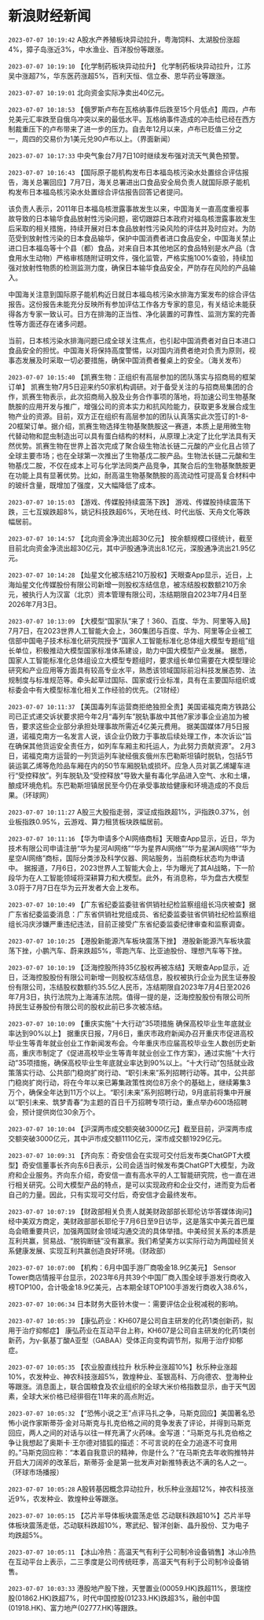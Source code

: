 # 新浪财经新闻
`2023-07-07 10:19:42` A股水产养殖板块异动拉升，粤海饲料、太湖股份涨超4%，獐子岛涨近3%，中水渔业、百洋股份等跟涨。

`2023-07-07 10:19:10` 【化学制药板块异动拉升】 化学制药板块异动拉升，江苏吴中涨超7%，华东医药涨超5%，百利天恒、信立泰、恩华药业等跟涨。

`2023-07-07 10:19:01` 北向资金实际净卖出40亿元。

`2023-07-07 10:18:53` 【俄罗斯卢布在瓦格纳事件后跌至15个月低点】周四，卢布兑美元汇率跌至自俄乌冲突以来的最低水平。瓦格纳事件造成的冲击给已经在西方制裁重压下的卢布带来了进一步的压力。自去年12月以来，卢布已贬值三分之一，周四的交易价为1美元兑90卢布以上。（界面新闻）

`2023-07-07 10:17:33` 中央气象台7月7日10时继续发布强对流天气黄色预警。

`2023-07-07 10:16:43` 【国际原子能机构发布日本福岛核污染水处置综合评估报告，海关总署回应】7月7日，海关总署进出口食品安全局负责人就国际原子能机构发布日本福岛核污染水处置综合评估报告回答记者提问。

该负责人表示，2011年日本福岛核泄露事故发生以来，中国海关一直高度重视事故导致的日本输华食品放射性污染问题，密切跟踪日本政府对福岛核泄露事故发生后采取的相关措施，持续开展对日本食品放射性污染风险的评估并及时应对。为防范受到放射性污染的日本食品输华，保护中国消费者进口食品安全，中国海关禁止进口日本福岛等十个县（都）食品，对来自日本其他地区的食品特别是水产品（含食用水生动物）严格审核随附证明文件，强化监管，严格实施100%查验，持续加强对放射性物质的检测监测力度，确保日本输华食品安全，严防存在风险的产品输入。

中国海关注意到国际原子能机构近日就日本福岛核污染水排海方案发布的综合评估报告。这份报告未能充分反映所有参加评估工作各方专家的意见，有关结论未能获得各方专家一致认可。日方在排海的正当性、净化装置的可靠性、监测方案的完善性等方面还存在诸多问题。

当前，日本核污染水排海问题已成全球关注焦点，也引起中国消费者对自日本进口食品安全的担忧。中国海关将保持高度警惕，以对国内消费者绝对负责为原则，视事态发展及时采取一切必要措施，确保中国消费者餐桌上的安全。（海关发布）

`2023-07-07 10:15:40` 【凯赛生物：正组织有高层参加的团队落实与招商局的框架订单】 凯赛生物7月5日迎来约50家机构调研。对于备受关注的与招商局集团的合作，凯赛生物表示，此次招商局入股及业务合作事项的落地，将加速公司生物基聚酰胺的应用开发与推广，增强公司的资本实力和抗风险能力，获取更多发展合成生物产业的资源。目前，双方正在组织有高层参加的团队认真落实此次签订的1-8-20框架订单。据介绍，凯赛生物选择生物基聚酰胺这一赛道，本质上是用微生物代替动物和昆虫制造出可以具有蛋白结构的材料，从原理上决定了比化学法具有天然优势。凯赛生物在世界上首次完成了聚合级生物法长链二元酸的产业化且占领了全球主要市场；也在全球第一次推出了生物基戊二胺产品。生物法长链二元酸和生物基戊二胺，不仅在成本上可与化学法同类产品竞争，其聚合后的生物基聚酰胺更在功能上具有显著优势。比如，耐高温生物基聚酰胺的高流动性可提高复合材料中的玻纤含量，既增加了强度，又大幅降低了成本。

`2023-07-07 10:15:03` 【游戏、传媒股持续震荡下跌】 游戏、传媒股持续震荡下跌，三七互娱跌超8%，姚记科技跌超6%，天地在线、时代出版、天舟文化等跌幅居前。

`2023-07-07 10:14:57` 【北向资金净流出超30亿元】 按余额规模口径统计，截至目前北向资金净流出超30亿元，其中沪股通净流出8.1亿元，深股通净流出21.95亿元。

`2023-07-07 10:14:28` 【灿星文化被冻结210万股权】天眼查App显示，近日，上海灿星文化传媒股份有限公司新增一则股权冻结信息，被冻结股权数额210万余元，被执行人为汉富（北京）资本管理有限公司，冻结期限自2023年7月4日至2026年7月3日。

`2023-07-07 10:13:09` 【大模型“国家队”来了！360、百度、华为、阿里等入局】7月7日，在2023世界人工智能大会上，360集团与百度、华为、阿里等企业被工信部中国电子技术标准化研究院授予“国家人工智能标准化总体组大模型专题组”组长单位，积极推动大模型国家标准体系建设，助力中国大模型产业发展。 据悉，国家人工智能标准化总体组设立大模型专题组时，要求组长单位需要在大模型理论研究和产业应用等方面具有较高专业水平，熟悉该领域国际前沿科技发展态势、法规制度与标准规范等。牵头起草过国际、国家或行业标准，具有在主要国际组织或标委会中有大模型标准化相关工作经验的优先。（21财经）

`2023-07-07 10:11:37` 【美国毒列车运营商拒绝独担全责】美国诺福克南方铁路公司已正式递交诉状要求把今年2月“毒列车”脱轨事故中其他7家涉事企业追加为被告，要求这些企业部分承担处理事故所需近4亿美元费用。 据美国媒体7月5日报道，诺福克南方一名发言人说，该企业仍致力于事故后续处理工作，本次诉讼“旨在确保其他货运安全责任方，如列车车厢主和托运人，为此努力贡献资源”。 2月3日，诺福克南方运营的一列货运列车驶经俄亥俄州东巴勒斯坦镇时脱轨，包括5节装运氯乙烯等危险品车厢在内的50节车厢脱轨或损坏。应急人员对氯乙烯罐车进行“受控释放”。列车脱轨及“受控释放”导致大量有毒化学品进入空气、水和土壤，酿成环境危机。东巴勒斯坦镇居民至今仍在承受事故给健康和环境造成的不良后果。（环球网）

`2023-07-07 10:11:27` A股三大股指走弱，深证成指跌超1%，沪指跌0.37%，创业板指跌0.95%，云游戏、算力租赁板块跌幅居前。

`2023-07-07 10:11:16` 【华为申请多个AI网络商标】天眼查App显示，近日，华为技术有限公司申请注册“华为星河AI网络”“华为星界AI网络”“华为星渊AI网络”“华为星空AI网络”商标，国际分类涉及科学仪器、网站服务，当前商标状态均为申请中。 据报道，7月6日，2023世界人工智能大会上，华为曝光了其AI战略，下一阶段华为在人工智能领域将深耕算力和大模型。此外，有消息称，华为盘古大模型3.0将于7月7日在华为云开发者大会上发布。

`2023-07-07 10:10:49` 【广东省纪委监委驻省供销社纪检监察组组长冯庆被查】据广东省纪委监委消息：广东省供销社党组成员、省纪委监委驻省供销社纪检监察组组长冯庆涉嫌严重违纪违法，目前正接受广东省纪委监委纪律审查和监察调查。

`2023-07-07 10:10:25` 【港股新能源汽车板块震荡下挫】 港股新能源汽车板块震荡下挫，小鹏汽车、蔚来跌超5%，零跑汽车、比亚迪股份、理想汽车等下挫。

`2023-07-07 10:10:19` 【泛海控股所持35亿股权再被冻结】天眼查App显示，近日，泛海控股股份有限公司新增一则股权冻结信息，股权被执行企业为民生证券股份有限公司，冻结股权数额约35.5亿人民币，冻结期限自2023年7月4日至2026年7月3日，执行法院为上海浦东法院。值得一提的是，泛海控股股份有限公司所持民生证券股份有限公司的股权此前已多次被冻结。

`2023-07-07 10:10:09` 【重庆实施“十大行动”35项措施 确保高校毕业生年底就业率达到90%以上】 据重庆日报，7月6日，重庆市政府新闻办召开重庆市促进高校毕业生等青年就业创业工作新闻发布会。今年重庆市应届高校毕业生人数创历史新高，重庆市制定了《促进高校毕业生等青年就业创业工作方案》，通过实施“十大行动”35项措施，确保高校毕业生年底就业率达到90%以上。“十大行动”包括就业政策落实行动、公共部门稳岗扩岗行动、“职引未来”系列招聘行动等。其中，公共部门稳岗扩岗行动，将在今年以来已筹集政策性岗位8万余个的基础上，继续筹集3万个，确保全年达到11万个以上。“职引未来”系列招聘行动，9月底前将集中开展以“职引未来、筑梦青春”为主题的百日千万招聘专项行动，重点举办600场招聘会，预计提供岗位30余万个。

`2023-07-07 10:10:04` 【沪深两市成交额突破3000亿元】截至目前，沪深两市成交额突破3000亿元，其中沪市成交额1110亿元，深市成交额1929亿元。

`2023-07-07 10:09:31` 【齐向东：奇安信会在实现可交付后发布类ChatGPT大模型】奇安信董事长齐向东6日表示，公司会适当时候发布类ChatGPT大模型，为政府和企业服务。齐向东介绍，奇安信一直有高水平的人工智能研究院，也一直在进行相关研究。公司大模型产品的特点，是可以实现政府和企业交付，进而变为后者自己的力量。因此，只有实现可交付后，奇安信才会最终发布。

`2023-07-07 10:07:19` 【财政部相关负责人就美财政部部长耶伦访华答媒体询问】经中美双方商定，美财政部部长耶伦于7月6日至9日访华，这是落实中美元首巴厘岛会晤重要共识，加强两国财金领域沟通交流的具体举措。中美经贸关系的本质是互利共赢，贸易战、“脱钩断链”没有赢家。我们希望美方以实际行动为两国经贸关系健康发展、实现互利共赢创造良好环境。（财政部）

`2023-07-07 10:07:00` 【机构：6月中国手游厂商吸金18.9亿美元】 Sensor Tower商店情报平台显示，2023年6月共39个中国厂商入围全球手游发行商收入榜TOP100，合计吸金18.9亿美元，占本期全球TOP100手游发行商收入38.6%，

`2023-07-07 10:06:34` 日本财务大臣铃木俊一：需要评估企业税减税的影响。

`2023-07-07 10:05:39` 【康弘药业：KH607是公司自主研发的化药1类创新药，拟用于治疗抑郁症】 康弘药业在互动平台上称，KH607是公司自主研发的化药1类创新药，为γ-氨基丁酸A亚型（GABAA）受体正向变构调节剂，拟用于治疗抑郁症。

`2023-07-07 10:05:35` 【农业股直线拉升 秋乐种业涨超10%】秋乐种业涨超10%，农发种业、神农科技涨超5%，敦煌种业、荃银高科、万向德农、登海种业等跟涨。消息面上，联合国粮食及农业组织的全球大米价格指数显示，由于天气因素，全球大米价格已经徘徊在11年来的高点附近。

`2023-07-07 10:05:32` 【“恐怖小说之王”点评马扎之争，马斯克回应】美国著名恐怖小说作家斯蒂芬·金对马斯克与扎克伯格之间的竞争发表了评论，并得到马斯克回应，两人之间的对话与以往一样充满了火药味。金写道：“马斯克与扎克伯格之争让我想起了奥斯卡·王尔德对猎狐的描述：不可言说的在全力追逐不可食用的。”马斯克回应称：“本着自我意识的精神，你是什么？”在马斯克去年收购推特并开启大刀阔斧的改革后，斯蒂芬·金是第一批发声对新推特表达不满的名人之一。（环球市场播报）

`2023-07-07 10:05:28` A股转基因概念异动拉升，秋乐种业涨超12%，神农科技涨近9%，农发种业、敦煌种业等跟涨。

`2023-07-07 10:05:15` 【芯片半导体板块震荡走低 芯动联科跌超10%】芯片半导体板块震荡走低，芯动联科跌超10%，寒武纪、智洋创新、晶升股份、艾为电子均跌超5%。

`2023-07-07 10:05:11` 【冰山冷热：高温天气有利于公司制冷设备销售】冰山冷热在互动平台上表示，二三季度是公司传统旺季，高温天气有利于公司制冷设备销售。

`2023-07-07 10:03:33` 港股地产股下挫，天誉置业(00059.HK)跌超11%，景瑞控股(01862.HK)跌超7%，时代中国控股(01233.HK)跌超3%，融创中国(01918.HK)、富力地产(02777.HK)等跟跌。

